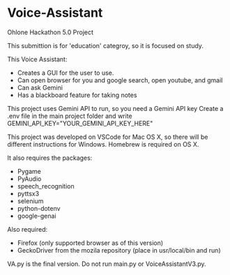 # Voice-Assistant
Ohlone Hackathon 5.0 Project 

This submittion is for 'education' categroy, so it is focused on study.

This Voice Assistant:
 - Creates a GUI for the user to use.
 - Can open browser for you and google search, open youtube, and gmail
 - Can ask Gemini
 - Has a blackboard feature for taking notes

This project uses Gemini API to run, so you need a Gemini API key
Create a .env file in the main project folder and write 
GEMINI_API_KEY="YOUR_GEMINI_API_KEY_HERE"

This project was developed on VSCode for Mac OS X, so there will be different 
instructions for Windows. Homebrew is required on OS X. 

It also requires the packages:
* Pygame
* PyAudio
* speech_recognition
* pyttsx3
* selenium
* python-dotenv
* google-genai

Also required:
 - Firefox (only supported browser as of this version)
 - GeckoDriver from the mozila repository (place in usr/local/bin and run)

VA.py is the final version. Do not run main.py or VoiceAssistantV3.py. 

